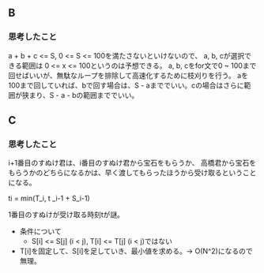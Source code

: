## B
### 思考したこと
a + b + c <= S, 0 <= S <= 100を満たさないといけないので、
a, b, cが選択できる範囲は 0 <= x <= 100というのは予想できる。
a, b, cをfor文で0 ~ 100まで回せばいいが、無駄なループを排除して高速化するために枝刈りを行う。
aを100まで回していれば、bで回す場合は、S - aまででいい。cの場合はさらに範囲が狭まり、S - a - bの範囲まででいい。
## C
### 思考したこと
i+1番目のすぬけ君は、i番目のすぬけ君から宝石をもらうか、
高橋君から宝石をもらうかのどちらになるかは、早く渡してもらったほうから受け取るということになる。

ti = min(T_i, t _i-1 + S_i-1)

1番目のすぬけが受け取る時刻tが謎。

- 条件について
    - S[i] <= S[j] (i < j), T[i] <= T[j] (i < j)ではない
- T[i]を固定して、S[i]を足していき、最小値を求める。-> O(N^2)になるので無理。
